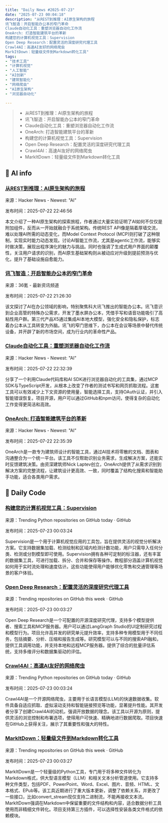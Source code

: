```yaml
---
title: "Daily News #2025-07-23"
date: "2025-07-23 00:04:18"
description: "从REST到推理：AI原生架构的旅程
讯飞智造：开启智能办公本的窄门革命
Claude自动化工具：重塑浏览器自动化工作流
OneArch: 打造智能建筑平台的革新
构建您的计算机视觉工具：Supervision
Open Deep Research：配置灵活的深度研究代理工具
Crawl4AI：高速AI友好的网络爬虫
MarkItDown：轻量级文件到Markdown转化工具"
tags: 
- "技术工具"
- "计算机视觉"
- "人工智能"
- "AI创新"
- "建筑智能化"
- "网络爬虫"
- "AI原生架构"
- "浏览器自动化"

---
```


> - 从REST到推理：AI原生架构的旅程
> - 讯飞智造：开启智能办公本的窄门革命
> - Claude自动化工具：重塑浏览器自动化工作流
> - OneArch: 打造智能建筑平台的革新
> - 构建您的计算机视觉工具：Supervision
> - Open Deep Research：配置灵活的深度研究代理工具
> - Crawl4AI：高速AI友好的网络爬虫
> - MarkItDown：轻量级文件到Markdown转化工具

## 🤖 AI info

### [从REST到推理：AI原生架构的旅程](https://www.oreilly.com/radar/from-rest-to-reasoning-a-journey-through-ai-first-architecture/)

来源：Hacker News - Newest: "AI"

发布时间：2025-07-22 22:46:56

本文介绍了一种AI原生架构的探索旅程，作者通过大量实验证明了AI如何不仅仅是附加组件，反而从一开始就融合于系统架构。传统REST API像是隔着厚墙交流，难以处理AI所需的动态变化，而Model Context Protocol (MCP)则打破了这种限制，实现实时能力动态发现。讨论AI智能工作流，尤其是agentic工作流，能够实时做决策，展现出程序演化的魅力与挑战。同时也强调了生成式用户界面的颠覆性，关注用户请求的识别，而AI原生基础架构则从被动应对升级到提前预测与优化，提升了基础设施自愈能力。

### [讯飞智造：开启智能办公本的窄门革命](https://www.36kr.com/p/3390049912062337)

来源：36氪 - 最新资讯频道

发布时间：2025-07-22 21:26:30

该文探讨了AI在办公领域的影响，特别聚焦科大讯飞推出的智能办公本。讯飞意识到企业高管的特殊办公需求，开发了墨水屏办公本，凭借手写和语音功能吸引了高粘性用户群。第三代产品X5通过集成AI本地大模型，强化安全和隐私保护，标志着办公本从工具转变为外脑。讯飞的窄门思维下，办公本在会议等场景中替代传统设备，并开辟了新的市场空间，成为行业内的革命性产品。

### [Claude自动化工具：重塑浏览器自动化工作流](https://news.ycombinator.com/item?id=44647393)

来源：Hacker News - Newest: "AI"

发布时间：2025-07-22 22:32:39

分享了一个利用Claude代码库和AI SDK进行浏览器自动化的工具集，通过MCP SDK与TypeScript开发，从根本上改变了作者的测试书写和网页抓取流程。这套工具可以有效减少上下文资源的使用量，智能选择工具，支持OAuth认证，并引入智能错误恢复。项目开源，用户可以通过GitHub和npm访问，使得复杂的自动化工作变得更简洁和高效。

### [OneArch: 打造智能建筑平台的革新](https://theone.archi/)

来源：Hacker News - Newest: "AI"

发布时间：2025-07-22 22:35:39

OneArch是一款专为建筑师设计的智能工具，通过AI技术将零散的文档、图表和沟通整合为一个统一平台。该工具不仅帮助识别业务需求，生成解决方案，还能实时反馈建筑决策。由资深建筑师Nick Laptev创立，OneArch提供了从需求识别到解决方案的完整流程，让建筑设计更高效、一致，同时覆盖了结构化搜索和智能助手功能，适合各类用户需求。

## 💾 Daily Code

### [构建您的计算机视觉工具：Supervision](https://github.com/roboflow/supervision)

来源：Trending Python repositories on GitHub today · GitHub

发布时间：2025-07-23 00:03:24

Supervision是一个用于计算机视觉应用的工具包，旨在提供灵活的视觉分析解决方案。它支持数据集加载、检测绘制和区域内检测计数功能，用户只需导入任何分类、检测或分割模型即可使用。Supervision拥有各种可定制的标注器，还有丰富的数据集工具，可进行加载、拆分、合并和保存等操作。教程部分涵盖计算机视觉如何用于实时流处理和速度估计。这些功能使得用户能够优化零售和交通管理等场景的客户体验。

### [Open Deep Research：配置灵活的深度研究代理工具](https://github.com/langchain-ai/open_deep_research)

来源：Trending repositories on GitHub this week · GitHub

发布时间：2025-07-23 00:03:27

Open Deep Research是一个可配置的开源深度研究代理，支持多个模型提供者、搜索工具和MCP服务器。用户可以通过LangGraph Studio的UI定制研究过程和模型行为。项目允许高并发的研究单元提升效率，支持多种专用模型用于不同任务，包括摘要、分析、压缩和报告生成等。研究模型可以与不同的搜索API融和，提供工具调用功能，并支持本地和远程MCP服务器。提供了综合的批量评估系统，支持多维评分和数据集驱动的评估。

### [Crawl4AI：高速AI友好的网络爬虫](https://github.com/unclecode/crawl4ai)

来源：Trending Python repositories on GitHub today · GitHub

发布时间：2025-07-23 00:03:24

Crawl4AI是一个开源网络爬虫，主要用于长语言模型(LLM)的快速数据收集。软件具备自适应抓取、虚拟滚动支持和智能链接预览等功能，显著提升性能。其开发者分享了创建Crawl4AI的动机，强调开放数据的理念。该工具以开源为原则，提供灵活的浏览控制和布署选项，使得用户可快速、精确地进行数据爬取。项目快速在GitHub上获得关注，展示了其重要性和强大的特性。

### [MarkItDown：轻量级文件到Markdown转化工具](https://github.com/microsoft/markitdown)

来源：Trending repositories on GitHub this week · GitHub

发布时间：2025-07-23 00:03:27

MarkItDown是一个轻量级的Python工具，专门用于将多种文件转化为Markdown格式，供大型语言模型（LLM）和相关文本分析管道使用。它支持多种文件类型，包括PDF、PowerPoint、Word、Excel、图片、音频、HTML、文本格式、EPub等。该工具近期进行了重大版本更新，调整了依赖关系，并更改了一些接口，比如convert_stream现仅支持二进制流，不能再接收文本流。MarkItDown强调在Markdown中保留重要的文件结构和内容，适合数据分析工具使用而非精细文件转化。项目支持第三方插件，可以选择性安装各类文件格式的依赖模块。
